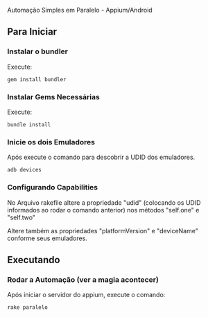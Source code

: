 
Automação Simples em Paralelo - Appium/Android

## Para Iniciar ##


### Instalar o bundler ###
Execute:
```shell
gem install bundler
```

### Instalar Gems Necessárias  ###
Execute:
```shell
bundle install
```

### Inicie os dois Emuladores ###
Após execute o comando para descobrir a UDID dos emuladores.
```shell
adb devices
```

### Configurando Capabilities ###
No Arquivo rakefile altere a propriedade "udid" (colocando os UDID informados ao rodar o comando anterior) nos métodos "self.one" e "self.two"

Altere também as propriedades "platformVersion" e "deviceName" conforme seus emuladores.



## Executando ##

### Rodar a Automação (ver a magia acontecer) ###
Após iniciar o servidor do appium, execute o comando:
```shell
rake paralelo
```
